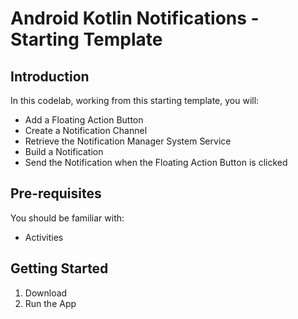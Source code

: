Android Kotlin Notifications - Starting Template 
============================================================================ 

Introduction
------------ 

In this codelab, working from this starting template, you will:

* Add a Floating Action Button
* Create a Notification Channel
* Retrieve the Notification Manager System Service
* Build a Notification
* Send the Notification when the Floating Action Button is clicked

Pre-requisites
--------------

You should be familiar with:

* Activities


Getting Started
---------------

1. Download
2. Run the App
